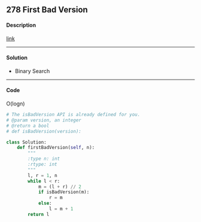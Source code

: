 ## 278 First Bad Version

#### Description

[link](https://leetcode.com/problems/first-bad-version/)

---

#### Solution

- Binary Search

---

#### Code

O(logn)

```python
# The isBadVersion API is already defined for you.
# @param version, an integer
# @return a bool
# def isBadVersion(version):

class Solution:
    def firstBadVersion(self, n):
        """
        :type n: int
        :rtype: int
        """
        l, r = 1, n
        while l < r:
            m = (l + r) // 2
            if isBadVersion(m):
                r = m
            else:
                l = m + 1
        return l   
```
